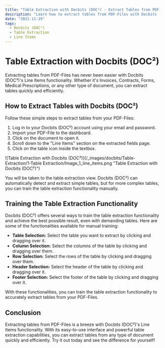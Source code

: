 ```yaml
---
title: "Table Extraction with Docbits (DOC²) - Extract Tables from PDF-Files"
description: "Learn how to extract tables from PDF-Files with Docbits (DOC²)'s Line Items functionality. Extract tables from all types of documents (Invoices, Contracts, Forms, Medical Prescriptions etc.) easily and efficiently."
date: "2021-11-29"
tags:
  - Docbits (DOC²)
  - Table Extraction
  - Line Items
---
```


# Table Extraction with Docbits (DOC²)

Extracting tables from PDF-Files has never been easier with Docbits (DOC²)'s Line Items functionality. Whether it's Invoices, Contracts, Forms, Medical Prescriptions, or any other type of document, you can extract tables quickly and efficiently.

## How to Extract Tables with Docbits (DOC²)

Follow these simple steps to extract tables from your PDF-Files:

1. Log in to your Docbits (DOC²) account using your email and password.
2. Import your PDF-File to the dashboard.
3. Click on the document to open it.
4. Scroll down to the "Line Items" section on the extracted fields page.
5. Click on the table icon inside the textbox.

![Table Extraction with Docbits (DOC²)](/_images/docbits/Table-Extraction/1-Table Extraction/Image_1_line_items.png "Table Extraction with Docbits (DOC²)")

You will be taken to the table extraction view. Docbits (DOC²) can automatically detect and extract simple tables, but for more complex tables, you can train the table extraction functionality manually.

## Training the Table Extraction Functionality

Docbits (DOC²) offers several ways to train the table extraction functionality and achieve the best possible result, even with demanding tables. Here are some of the functionalities available for manual training:

- **Table Selection:** Select the table you want to extract by clicking and dragging over it.
- **Column Selection:** Select the columns of the table by clicking and dragging over them.
- **Row Selection:** Select the rows of the table by clicking and dragging over them.
- **Header Selection:** Select the header of the table by clicking and dragging over it.
- **Footer Selection:** Select the footer of the table by clicking and dragging over it.

With these functionalities, you can train the table extraction functionality to accurately extract tables from your PDF-Files.

## Conclusion

Extracting tables from PDF-Files is a breeze with Docbits (DOC²)'s Line Items functionality. With its easy-to-use interface and powerful table extraction capabilities, you can extract tables from any type of document quickly and efficiently. Try it out today and see the difference for yourself!
